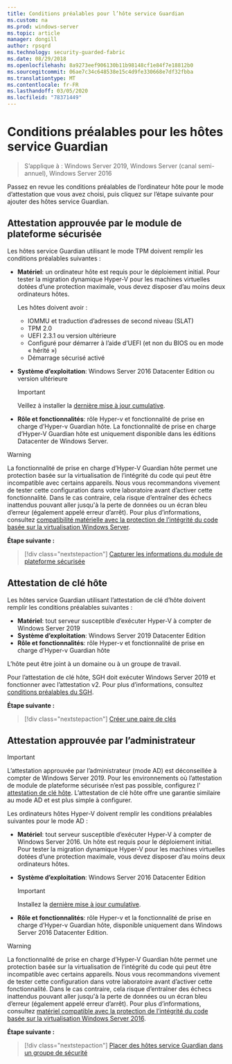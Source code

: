 ```yaml
---
title: Conditions préalables pour l’hôte service Guardian
ms.custom: na
ms.prod: windows-server
ms.topic: article
manager: dongill
author: rpsqrd
ms.technology: security-guarded-fabric
ms.date: 08/29/2018
ms.openlocfilehash: 8a9273eef906130b11b98148cf1e84f7e18812b0
ms.sourcegitcommit: 06ae7c34c648538e15c4d9fe330668e7df32fbba
ms.translationtype: MT
ms.contentlocale: fr-FR
ms.lasthandoff: 03/05/2020
ms.locfileid: "78371449"
---
```

# <a name="prerequisites-for-guarded-hosts"></a>Conditions préalables pour les hôtes service Guardian

>S’applique à : Windows Server 2019, Windows Server (canal semi-annuel), Windows Server 2016

Passez en revue les conditions préalables de l’ordinateur hôte pour le mode d’attestation que vous avez choisi, puis cliquez sur l’étape suivante pour ajouter des hôtes service Guardian.

## <a name="tpm-trusted-attestation"></a>Attestation approuvée par le module de plateforme sécurisée

Les hôtes service Guardian utilisant le mode TPM doivent remplir les conditions préalables suivantes :

-   **Matériel**: un ordinateur hôte est requis pour le déploiement initial. Pour tester la migration dynamique Hyper-V pour les machines virtuelles dotées d’une protection maximale, vous devez disposer d’au moins deux ordinateurs hôtes.

    Les hôtes doivent avoir :
    
    - IOMMU et traduction d’adresses de second niveau (SLAT)
    - TPM 2.0
    - UEFI 2.3.1 ou version ultérieure
    - Configuré pour démarrer à l’aide d’UEFI (et non du BIOS ou en mode « hérité »)
    - Démarrage sécurisé activé
        
-   **Système d’exploitation**: Windows Server 2016 Datacenter Edition ou version ultérieure

    > [!IMPORTANT]
    > Veillez à installer la [dernière mise à jour cumulative](https://support.microsoft.com/help/4000825/windows-10-and-windows-server-2016-update-history).  

-   **Rôle et fonctionnalités**: rôle Hyper-v et fonctionnalité de prise en charge d’Hyper-v Guardian hôte. La fonctionnalité de prise en charge d’Hyper-V Guardian hôte est uniquement disponible dans les éditions Datacenter de Windows Server. 

> [!WARNING]
> La fonctionnalité de prise en charge d’Hyper-V Guardian hôte permet une protection basée sur la virtualisation de l’intégrité du code qui peut être incompatible avec certains appareils. Nous vous recommandons vivement de tester cette configuration dans votre laboratoire avant d’activer cette fonctionnalité. Dans le cas contraire, cela risque d’entraîner des échecs inattendus pouvant aller jusqu'à la perte de données ou un écran bleu d’erreur (également appelé erreur d’arrêt). Pour plus d’informations, consultez [compatibilité matérielle avec la protection de l’intégrité du code basée sur la virtualisation Windows Server](guarded-fabric-compatible-hardware-with-virtualization-based-protection-of-code-integrity.md).

**Étape suivante :** 
> [!div class="nextstepaction"]
> [Capturer les informations du module de plateforme sécurisée](guarded-fabric-tpm-trusted-attestation-capturing-hardware.md)

## <a name="host-key-attestation"></a>Attestation de clé hôte

Les hôtes service Guardian utilisant l’attestation de clé d’hôte doivent remplir les conditions préalables suivantes :

- **Matériel**: tout serveur susceptible d’exécuter Hyper-V à compter de Windows Server 2019
- **Système d’exploitation**: Windows Server 2019 Datacenter Edition
- **Rôle et fonctionnalités**: rôle Hyper-v et fonctionnalité de prise en charge d’Hyper-v Guardian hôte 

L’hôte peut être joint à un domaine ou à un groupe de travail. 

Pour l’attestation de clé hôte, SGH doit exécuter Windows Server 2019 et fonctionner avec l’attestation v2. Pour plus d’informations, consultez [conditions préalables du SGH](guarded-fabric-prepare-for-hgs.md#prerequisites). 

**Étape suivante :** 
> [!div class="nextstepaction"]
> [Créer une paire de clés](guarded-fabric-create-host-key.md)

## <a name="admin-trusted-attestation"></a>Attestation approuvée par l’administrateur

>[!IMPORTANT]
>L’attestation approuvée par l’administrateur (mode AD) est déconseillée à compter de Windows Server 2019. Pour les environnements où l’attestation de module de plateforme sécurisée n’est pas possible, configurez l' [attestation de clé hôte](#host-key-attestation). L’attestation de clé hôte offre une garantie similaire au mode AD et est plus simple à configurer. 

Les ordinateurs hôtes Hyper-V doivent remplir les conditions préalables suivantes pour le mode AD :

-   **Matériel**: tout serveur susceptible d’exécuter Hyper-V à compter de Windows Server 2016. Un hôte est requis pour le déploiement initial. Pour tester la migration dynamique Hyper-V pour les machines virtuelles dotées d’une protection maximale, vous devez disposer d’au moins deux ordinateurs hôtes.

-   **Système d’exploitation**: Windows Server 2016 Datacenter Edition

    > [!IMPORTANT]
    > Installez la [dernière mise à jour cumulative](https://support.microsoft.com/help/4000825/windows-10-and-windows-server-2016-update-history).

-   **Rôle et fonctionnalités**: rôle Hyper-v et la fonctionnalité de prise en charge d’Hyper-v Guardian hôte, disponible uniquement dans Windows Server 2016 Datacenter Edition. 

> [!WARNING]
> La fonctionnalité de prise en charge d’Hyper-V Guardian hôte permet une protection basée sur la virtualisation de l’intégrité du code qui peut être incompatible avec certains appareils. Nous vous recommandons vivement de tester cette configuration dans votre laboratoire avant d’activer cette fonctionnalité. Dans le cas contraire, cela risque d’entraîner des échecs inattendus pouvant aller jusqu'à la perte de données ou un écran bleu d’erreur (également appelé erreur d’arrêt). Pour plus d’informations, consultez [matériel compatible avec la protection de l’intégrité du code basée sur la virtualisation Windows Server 2016](guarded-fabric-compatible-hardware-with-virtualization-based-protection-of-code-integrity.md).

**Étape suivante :** 
> [!div class="nextstepaction"]
> [Placer des hôtes service Guardian dans un groupe de sécurité](guarded-fabric-admin-trusted-attestation-creating-a-security-group.md)